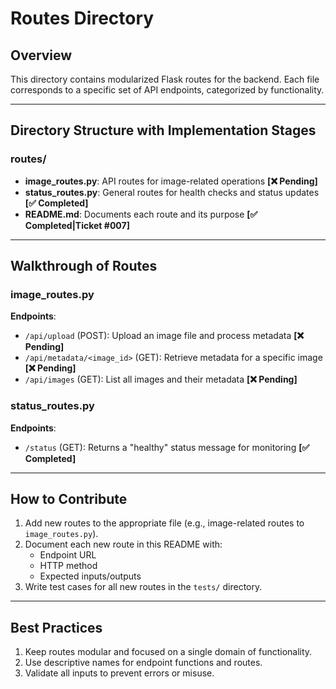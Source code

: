 # Routes Directory

## Overview
This directory contains modularized Flask routes for the backend. Each file corresponds to a specific set of API endpoints, categorized by functionality.

---

## Directory Structure with Implementation Stages

### **routes/**
- **image_routes.py**: API routes for image-related operations **[❌ Pending]**
- **status_routes.py**: General routes for health checks and status updates **[✅ Completed]**
- **README.md**: Documents each route and its purpose **[✅ Completed|Ticket #007]**

---

## Walkthrough of Routes

### **image_routes.py**
**Endpoints**:
- `/api/upload` (POST): Upload an image file and process metadata **[❌ Pending]**
- `/api/metadata/<image_id>` (GET): Retrieve metadata for a specific image **[❌ Pending]**
- `/api/images` (GET): List all images and their metadata **[❌ Pending]**

### **status_routes.py**
**Endpoints**:
- `/status` (GET): Returns a "healthy" status message for monitoring **[✅ Completed]**

---

## How to Contribute
1. Add new routes to the appropriate file (e.g., image-related routes to `image_routes.py`).
2. Document each new route in this README with:
   - Endpoint URL
   - HTTP method
   - Expected inputs/outputs
3. Write test cases for all new routes in the `tests/` directory.

---

## Best Practices
1. Keep routes modular and focused on a single domain of functionality.
2. Use descriptive names for endpoint functions and routes.
3. Validate all inputs to prevent errors or misuse.
